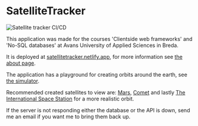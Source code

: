 # SatelliteTracker

![Satellite tracker CI/CD](https://github.com/jboellaard/SatelliteTracker/actions/workflows/main.yml/badge.svg)

This application was made for the courses 'Clientside web frameworks' and 'No-SQL databases' at Avans University of Applied Sciences in Breda.

It is deployed at [satellitetracker.netlify.app](https://satellitetracker.netlify.app), for more information see [the about page](https://satellitetracker.netlify.app/about).

The application has a playground for creating orbits around the earth, see [the simulator](https://satellitetracker.netlify.app/orbit-simulation).

Recommended created satellites to view are: [Mars](https://satellitetracker.netlify.app/users/planetary/satellites/642357b4faf3b4a60b7b844d), [Comet](https://satellitetracker.netlify.app/users/joy/satellites/6403c6169f0cc1a3573452a7) and lastly [The International Space Station](https://satellitetracker.netlify.app/users/joy/satellites/63d29e43aa4e8d25639daf60) for a more realistic orbit.

If the server is not responding either the database or the API is down, send me an email if you want me to bring them back up.
